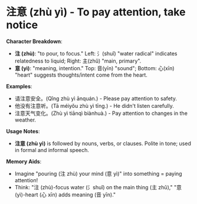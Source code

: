 # **注意 (zhù yì) - To pay attention, take notice**

**Character Breakdown**:  
- **注 (zhù)**: "to pour, to focus." Left: 氵(shuǐ) "water radical" indicates relatedness to liquid; Right: 主(zhǔ) "main, primary".  
- **意 (yì)**: "meaning, intention." Top: 音(yīn) "sound"; Bottom: 心(xīn) "heart" suggests thoughts/intent come from the heart.

**Examples**:  
- 请注意安全。(Qǐng zhù yì ānquán.) - Please pay attention to safety.  
- 他没有注意听。(Tā méiyǒu zhù yì tīng.) - He didn't listen carefully.  
- 注意天气变化。(Zhù yì tiānqì biànhuà.) - Pay attention to changes in the weather.

**Usage Notes**:  
- **注意 (zhù yì)** is followed by nouns, verbs, or clauses. Polite in tone; used in formal and informal speech.

**Memory Aids**:  
- Imagine "pouring (注 zhù) your mind (意 yì)" into something = paying attention!  
- Think: "注 (zhù)-focus water (氵shuǐ) on the main thing (主 zhǔ)," "意 (yì)-heart (心 xīn) adds meaning (音 yīn)."